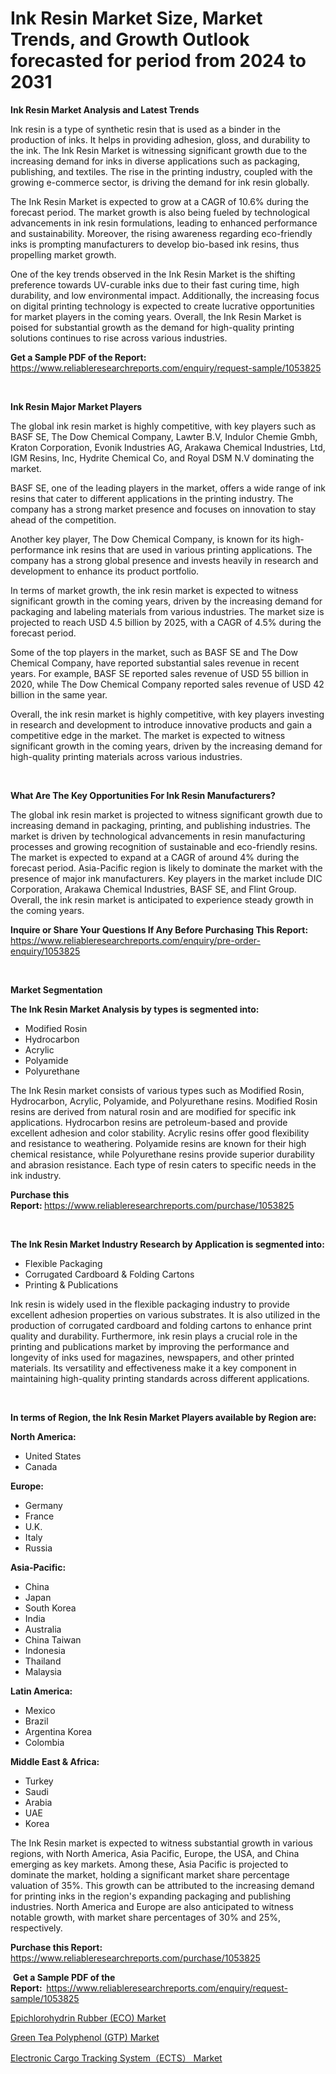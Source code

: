<p><h1>Ink Resin Market Size, Market Trends, and Growth Outlook forecasted for period from 2024 to 2031</h1></p><p><strong>Ink Resin Market Analysis and Latest Trends</strong></p>
<p><p>Ink resin is a type of synthetic resin that is used as a binder in the production of inks. It helps in providing adhesion, gloss, and durability to the ink. The Ink Resin Market is witnessing significant growth due to the increasing demand for inks in diverse applications such as packaging, publishing, and textiles. The rise in the printing industry, coupled with the growing e-commerce sector, is driving the demand for ink resin globally.</p><p>The Ink Resin Market is expected to grow at a CAGR of 10.6% during the forecast period. The market growth is also being fueled by technological advancements in ink resin formulations, leading to enhanced performance and sustainability. Moreover, the rising awareness regarding eco-friendly inks is prompting manufacturers to develop bio-based ink resins, thus propelling market growth.</p><p>One of the key trends observed in the Ink Resin Market is the shifting preference towards UV-curable inks due to their fast curing time, high durability, and low environmental impact. Additionally, the increasing focus on digital printing technology is expected to create lucrative opportunities for market players in the coming years. Overall, the Ink Resin Market is poised for substantial growth as the demand for high-quality printing solutions continues to rise across various industries.</p></p>
<p><strong>Get a Sample PDF of the Report:&nbsp;</strong> <a href="https://www.reliableresearchreports.com/enquiry/request-sample/1053825">https://www.reliableresearchreports.com/enquiry/request-sample/1053825</a></p>
<p>&nbsp;</p>
<p><strong>Ink Resin Major Market Players</strong></p>
<p><p>The global ink resin market is highly competitive, with key players such as BASF SE, The Dow Chemical Company, Lawter B.V, Indulor Chemie Gmbh, Kraton Corporation, Evonik Industries AG, Arakawa Chemical Industries, Ltd, IGM Resins, Inc, Hydrite Chemical Co, and Royal DSM N.V dominating the market. </p><p>BASF SE, one of the leading players in the market, offers a wide range of ink resins that cater to different applications in the printing industry. The company has a strong market presence and focuses on innovation to stay ahead of the competition. </p><p>Another key player, The Dow Chemical Company, is known for its high-performance ink resins that are used in various printing applications. The company has a strong global presence and invests heavily in research and development to enhance its product portfolio.</p><p>In terms of market growth, the ink resin market is expected to witness significant growth in the coming years, driven by the increasing demand for packaging and labeling materials from various industries. The market size is projected to reach USD 4.5 billion by 2025, with a CAGR of 4.5% during the forecast period.</p><p>Some of the top players in the market, such as BASF SE and The Dow Chemical Company, have reported substantial sales revenue in recent years. For example, BASF SE reported sales revenue of USD 55 billion in 2020, while The Dow Chemical Company reported sales revenue of USD 42 billion in the same year.</p><p>Overall, the ink resin market is highly competitive, with key players investing in research and development to introduce innovative products and gain a competitive edge in the market. The market is expected to witness significant growth in the coming years, driven by the increasing demand for high-quality printing materials across various industries.</p></p>
<p>&nbsp;</p>
<p><strong>What Are The Key Opportunities For Ink Resin Manufacturers?</strong></p>
<p><p>The global ink resin market is projected to witness significant growth due to increasing demand in packaging, printing, and publishing industries. The market is driven by technological advancements in resin manufacturing processes and growing recognition of sustainable and eco-friendly resins. The market is expected to expand at a CAGR of around 4% during the forecast period. Asia-Pacific region is likely to dominate the market with the presence of major ink manufacturers. Key players in the market include DIC Corporation, Arakawa Chemical Industries, BASF SE, and Flint Group. Overall, the ink resin market is anticipated to experience steady growth in the coming years.</p></p>
<p><strong>Inquire or Share Your Questions If Any Before Purchasing This Report:</strong> <a href="https://www.reliableresearchreports.com/enquiry/pre-order-enquiry/1053825">https://www.reliableresearchreports.com/enquiry/pre-order-enquiry/1053825</a></p>
<p>&nbsp;</p>
<p><strong>Market Segmentation</strong></p>
<p><strong>The Ink Resin Market Analysis by types is segmented into:</strong></p>
<p><ul><li>Modified Rosin</li><li>Hydrocarbon</li><li>Acrylic</li><li>Polyamide</li><li>Polyurethane</li></ul></p>
<p><p>The Ink Resin market consists of various types such as Modified Rosin, Hydrocarbon, Acrylic, Polyamide, and Polyurethane resins. Modified Rosin resins are derived from natural rosin and are modified for specific ink applications. Hydrocarbon resins are petroleum-based and provide excellent adhesion and color stability. Acrylic resins offer good flexibility and resistance to weathering. Polyamide resins are known for their high chemical resistance, while Polyurethane resins provide superior durability and abrasion resistance. Each type of resin caters to specific needs in the ink industry.</p></p>
<p><strong>Purchase this Report:&nbsp;</strong><a href="https://www.reliableresearchreports.com/purchase/1053825">https://www.reliableresearchreports.com/purchase/1053825</a></p>
<p>&nbsp;</p>
<p><strong>The Ink Resin Market Industry Research by Application is segmented into:</strong></p>
<p><ul><li>Flexible Packaging</li><li>Corrugated Cardboard & Folding Cartons</li><li>Printing & Publications</li></ul></p>
<p><p>Ink resin is widely used in the flexible packaging industry to provide excellent adhesion properties on various substrates. It is also utilized in the production of corrugated cardboard and folding cartons to enhance print quality and durability. Furthermore, ink resin plays a crucial role in the printing and publications market by improving the performance and longevity of inks used for magazines, newspapers, and other printed materials. Its versatility and effectiveness make it a key component in maintaining high-quality printing standards across different applications.</p></p>
<p>&nbsp;</p>
<p><strong>In terms of Region, the Ink Resin Market Players available by Region are:</strong></p>
<p>
    <p> <strong> North America: </strong>
        <ul>
            <li>United States</li>
            <li>Canada</li>
        </ul>
        </p> 
    <p> <strong> Europe: </strong>
        <ul>
            <li>Germany</li>
            <li>France</li>
            <li>U.K.</li>
            <li>Italy</li>
            <li>Russia</li>
        </ul>
        </p> 
    <p> <strong> Asia-Pacific: </strong>
        <ul>
            <li>China</li>
            <li>Japan</li>
            <li>South Korea</li>
            <li>India</li>
            <li>Australia</li>
            <li>China Taiwan</li>
            <li>Indonesia</li>
            <li>Thailand</li>
            <li>Malaysia</li>
        </ul>
        </p> 
    <p> <strong> Latin America: </strong>
        <ul>
            <li>Mexico</li>
            <li>Brazil</li>
            <li>Argentina Korea</li>
            <li>Colombia</li>
        </ul>
        </p> 
    <p> <strong> Middle East & Africa: </strong>
        <ul>
            <li>Turkey</li>
            <li>Saudi</li>
            <li>Arabia</li>
            <li>UAE</li>
            <li>Korea</li>
        </ul>
    </p>
    </p>
<p><p>The Ink Resin market is expected to witness substantial growth in various regions, with North America, Asia Pacific, Europe, the USA, and China emerging as key markets. Among these, Asia Pacific is projected to dominate the market, holding a significant market share percentage valuation of 35%. This growth can be attributed to the increasing demand for printing inks in the region's expanding packaging and publishing industries. North America and Europe are also anticipated to witness notable growth, with market share percentages of 30% and 25%, respectively.</p></p>
<p><strong>Purchase this Report: </strong><a href="https://www.reliableresearchreports.com/purchase/1053825">https://www.reliableresearchreports.com/purchase/1053825</a></p>
<p>&nbsp;<strong>Get a Sample PDF of the Report:&nbsp;&nbsp;</strong><a href="https://www.reliableresearchreports.com/enquiry/request-sample/1053825">https://www.reliableresearchreports.com/enquiry/request-sample/1053825</a></p>
<p><strong></strong></p>
<p><p><a href="https://view.publitas.com/reportprime-1/epichlorohydrin-rubber-eco-market-research-report-the-key-to-successful-business-strategy-forecasted-for-period-from-2023-2030/">Epichlorohydrin Rubber (ECO) Market</a></p><p><a href="https://view.publitas.com/reportprime-1/green-tea-polyphenol-gtp-market-size-reflecting-a-forecast-till-2030-market-by-type-by-application-and-by-geography/">Green Tea Polyphenol (GTP) Market</a></p><p><a href="https://view.publitas.com/reportprime-1/electronic-cargo-tracking-system-ects-market-size-growing-and-forecasted-for-period-from-2023-2030-and-provides-complete-market-analysis-of-this-market/">Electronic Cargo Tracking System（ECTS） Market</a></p></p>